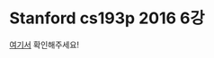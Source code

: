 # Stanford cs193p 2016 6강
[여기서](https://www.notion.so/taeknology/Stanford-cs193p-2016-6-7dc162d5d22c44a7b49b29ef45f0fd15) 확인해주세요!
